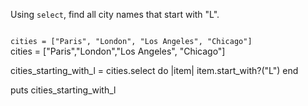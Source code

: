 Using `select`, find all
city names that start with "L".

<codeblock language="ruby" type="exercise" testMode="fixedInput">
<code>
cities = ["Paris", "London", "Los Angeles", "Chicago"]
</code>

<solution>
cities = ["Paris","London","Los Angeles", "Chicago"]

cities_starting_with_l = cities.select do |item|
  item.start_with?("L")
end

puts cities_starting_with_l
</solution>
</codeblock>